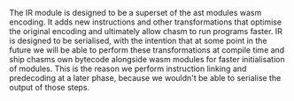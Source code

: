 The IR module is designed to be a superset of the ast modules wasm encoding. It adds new instructions and other transformations
that optimise the original encoding and ultimately allow chasm to run programs faster. IR is designed to be serialised, with the
intention that at some point in the future we will be able to perform these transformations at compile time and ship chasms own
bytecode alongside wasm modules for faster initialisation of modules. This is the reason we perform instruction linking and
predecoding at a later phase, because we wouldn't be able to serialise the output of those steps.
